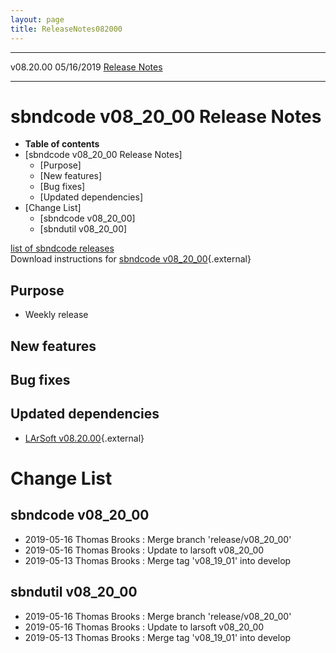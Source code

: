 ```yaml
---
layout: page
title: ReleaseNotes082000
---
```


  ----------- ------------ -- -- ------------------------------------------------------
  v08.20.00   05/16/2019         [Release Notes](ReleaseNotes082000.html)
  ----------- ------------ -- -- ------------------------------------------------------



sbndcode v08\_20\_00 Release Notes
======================================================================================

-   **Table of contents**
-   [sbndcode v08\_20\_00 Release
    Notes]
    -   [Purpose]
    -   [New features]
    -   [Bug fixes]
    -   [Updated dependencies]
-   [Change List]
    -   [sbndcode v08\_20\_00]
    -   [sbndutil v08\_20\_00]

[list of sbndcode
releases](List_of_SBND_code_releases.html)\
Download instructions for [sbndcode
v08\_20\_00](http://scisoft.fnal.gov/scisoft/bundles/sbnd/v08_20_00/sbndcode-v08_20_00.html){.external}



Purpose
----------------------------------

-   Weekly release



New features
--------------------------------------------



Bug fixes
--------------------------------------



Updated dependencies
------------------------------------------------------------

-   [LArSoft
    v08.20.00](https://cdcvs.fnal.gov/redmine/projects/larsoft/wiki/ReleaseNotes082000){.external}



Change List
==========================================



sbndcode v08\_20\_00
----------------------------------------------------------

-   2019-05-16 Thomas Brooks : Merge branch \'release/v08\_20\_00\'
-   2019-05-16 Thomas Brooks : Update to larsoft v08\_20\_00
-   2019-05-13 Thomas Brooks : Merge tag \'v08\_19\_01\' into develop



sbndutil v08\_20\_00
----------------------------------------------------------

-   2019-05-16 Thomas Brooks : Merge branch \'release/v08\_20\_00\'
-   2019-05-16 Thomas Brooks : Update to larsoft v08\_20\_00
-   2019-05-13 Thomas Brooks : Merge tag \'v08\_19\_01\' into develop
